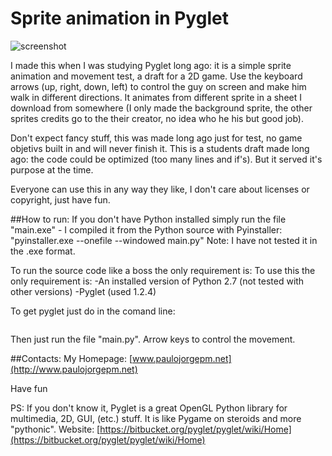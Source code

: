 # Sprite animation in Pyglet

![screenshot](http://www.paulojorgepm.net/static/images/pyglet_animation_test.jpg)

I made this when I was studying Pyglet long ago: it is a simple sprite animation and movement test, a draft for a 2D game. Use the keyboard arrows (up, right, down, left) to control the guy on screen and make him walk in different directions. It animates from different sprite in a sheet I download from somewhere (I only made the background sprite, the other sprites credits go to the their creator, no idea who he his but good job).

Don't expect fancy stuff, this was made long ago just for test, no game objetivs built in and will never finish it. This is a students draft made long ago: the code could be optimized (too many lines and if's). But it served it's purpose at the time. 

Everyone can use this in any way they like, I don't care about licenses or copyright, just have fun.

##How to run:
If you don't have Python installed simply run the file "main.exe" - I compiled it from the Python source with Pyinstaller: "pyinstaller.exe --onefile --windowed main.py"
Note: I have not tested it in the .exe format.

To run the source code like a boss the only requirement is:
To use this the only requirement is:
-An installed version of Python 2.7 (not tested with other versions)
-Pyglet (used 1.2.4)

To get pyglet just do in the comand line:
```pip install pyglet
```

Then just run the file "main.py". Arrow keys to control the movement.

##Contacts:
My Homepage: [www.paulojorgepm.net](http://www.paulojorgepm.net)

Have fun

PS: If you don't know it, Pyglet is a great OpenGL Python library for multimedia, 2D, GUI, (etc.) stuff. It is like Pygame on steroids and more "pythonic". Website: 
[https://bitbucket.org/pyglet/pyglet/wiki/Home](https://bitbucket.org/pyglet/pyglet/wiki/Home)